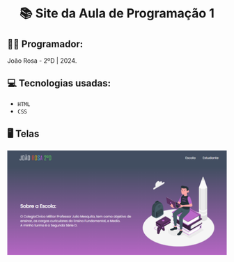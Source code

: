 <h1 align="center">
  📚 Site da Aula de Programação 1
</h1>

## :man_technologist: Programador:
João Rosa - 2ºD | 2024.

## :computer: Tecnologias usadas:

- `HTML`
- `CSS`


## :desktop_computer: Telas
![capa](/capa.png)